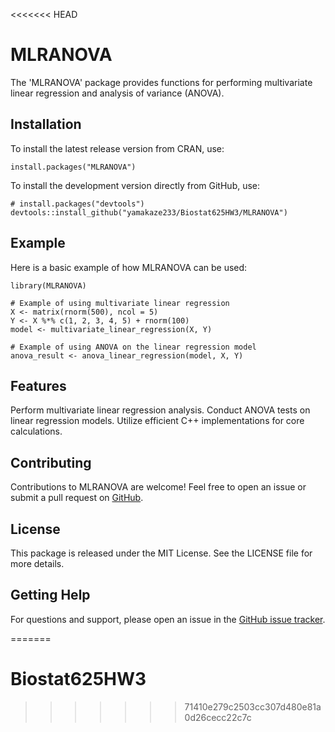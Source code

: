 <<<<<<< HEAD
# MLRANOVA

The 'MLRANOVA' package provides functions for performing multivariate linear regression and analysis of variance (ANOVA).

## Installation

To install the latest release version from CRAN, use:

```{r}
install.packages("MLRANOVA")
```

To install the development version directly from GitHub, use:

```{r}
# install.packages("devtools")
devtools::install_github("yamakaze233/Biostat625HW3/MLRANOVA")
```

## Example
Here is a basic example of how MLRANOVA can be used:

```{r}
library(MLRANOVA)

# Example of using multivariate linear regression
X <- matrix(rnorm(500), ncol = 5)
Y <- X %*% c(1, 2, 3, 4, 5) + rnorm(100)
model <- multivariate_linear_regression(X, Y)

# Example of using ANOVA on the linear regression model
anova_result <- anova_linear_regression(model, X, Y)
```
## Features
Perform multivariate linear regression analysis.
Conduct ANOVA tests on linear regression models.
Utilize efficient C++ implementations for core calculations.

## Contributing
Contributions to MLRANOVA are welcome! Feel free to open an issue or submit a pull request on [GitHub](https://github.com/yamakaze233/Biostat625HW3/MLRANOVA).

## License
This package is released under the MIT License. See the LICENSE file for more details.

## Getting Help
For questions and support, please open an issue in the [GitHub issue tracker](https://github.com/yamakaze233/Biostat625HW3/MLRANOVA/issues).


=======
# Biostat625HW3
>>>>>>> 71410e279c2503cc307d480e81a0d26cecc22c7c
